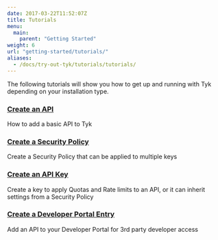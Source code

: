 ```yaml
---
date: 2017-03-22T11:52:07Z
title: Tutorials
menu:
  main:
    parent: "Getting Started"
weight: 6
url: "getting-started/tutorials/"
aliases:
  - /docs/try-out-tyk/tutorials/tutorials/
---
```


The following tutorials will show you how to get up and running with Tyk depending on your installation type. 

### [Create an API](/getting-started/tutorials/create-api/)

How to add a basic API to Tyk

### [Create a Security Policy](/getting-started/tutorials/create-security-policy/)

Create a Security Policy that can be applied to multiple keys

### [Create an API Key](/getting-started/tutorials/create-api-key/)

Create a key to apply Quotas and Rate limits to an API, or it can inherit settings from a Security Policy

### [Create a Developer Portal Entry](/getting-started/tutorials/create-portal-entry/)

Add an API to your Developer Portal for 3rd party developer access

